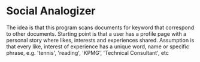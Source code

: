# Social Analogizer

The idea is that this program scans documents for keyword that correspond to other documents. 
Starting point is that a user has a profile page with a personal story where likes, interests and experiences shared.
Assumption is that every like, interest of experience has a unique word, name or specific phrase, e.g. 'tennis', 'reading', 'KPMG', 'Technical Consultant', etc


